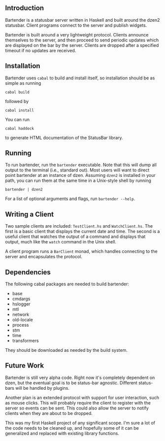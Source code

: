 Introduction
------------

Bartender is a statusbar server written in Haskell and built around the dzen2
statusbar. Client programs connect to the server and publish widgets.

Bartender is built around a very lightweight protocol. Clients announce
themselves to the server, and then proceed to send periodic updates which are
displayed on the bar by the server. Clients are dropped after a specified
timeout if no updates are received.

Installation
------------

Bartender uses `cabal` to build and install itself, so installation should be
as simple as running

    cabal build

followed by

    cabal install

You can run

    cabal haddock

to generate HTML documentation of the StatusBar library.

Running
-------

To run bartender, run the `bartender` executable. Note that this will dump all
output to the terminal (i.e., standard out). Most users will want to direct
point bartender at an instance of dzen. Assuming `dzen2` is installed in your
path, you can run them at the same time in a Unix-style shell by running

    bartender | dzen2

For a list of optional arguments and flags, run `bartender --help`.

Writing a Client
----------------

Two sample clients are included: `TestClient.hs` and `WatchClient.hs`. The
first is a basic client that displays the current date and time. The second is
a useful client that watches the output of a command and displays that output,
much like the `watch` command in the Unix shell.

A client program runs a `BarClient` monad, which handles connecting to the
server and encapsulates the protocol.

Dependencies
------------

The following cabal packages are needed to build bartender:

* base
* cmdargs
* hslogger
* mtl
* network
* old-locale
* process
* stm
* time
* transformers

They should be downloaded as needed by the build system.

Future Work
-----------

Bartender is still very alpha code. Right now it's completely dependent on
dzen, but the eventual goal is to be status-bar agnostic. Different status-bars
will be handled by plugins.

Another plan is an extended protocol with support for user interaction, such as
mouse clicks. This will probably require the client to register with the server
so events can be sent. This could also allow the server to notify clients when
they are about to be dropped.

This was my first Haskell project of any significant scope. I'm sure a lot of
the code needs to be cleaned up, and hopefully some of it can be generalized
and replaced with existing library functions.

